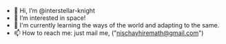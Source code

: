 - 👋 Hi, I’m @interstellar-knight
- 👀 I’m interested in space!
- 🌱 I'm currently learning the ways of the world and adapting to the same.
- 📫 How to reach me: just mail me, ("nischayhiremath@gmail.com")

<!---
interstellar-knight/interstellar-knight is a ✨ special ✨ repository because its `README.md` (this file) appears on your GitHub profile.
You can click the Preview link to take a look at your changes.
--->
